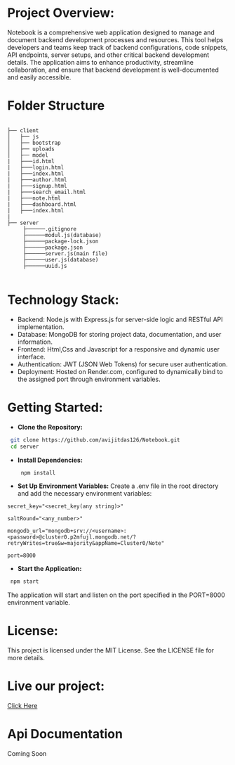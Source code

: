 # Project Overview:

Notebook is a comprehensive web application designed to manage and document backend development processes and resources. This tool helps developers and teams keep track of backend configurations, code snippets, API endpoints, server setups, and other critical backend development details. The application aims to enhance productivity, streamline collaboration, and ensure that backend development is well-documented and easily accessible.


# Folder Structure


```

├── client
│   ├── js
│   ├── bootstrap
│   ├── uploads
│   ├── model
|   ├───id.html
|   ├───login.html
|   ├───index.html  
|   ├───author.html
|   ├───signup.html
|   ├───search_email.html
|   ├───note.html
|   ├───dashboard.html
|   ├───index.html
|
├── server
     ├──────.gitignore
     ├──────modul.js(database)
     ├──────package-lock.json
     ├──────package.json
     ├──────server.js(main file)
     ├──────user.js(database)
     ├──────uuid.js 
         
```


# Technology Stack:

* Backend: Node.js with Express.js for server-side logic and RESTful API implementation.
* Database: MongoDB for storing project data, documentation, and user information.
* Frontend: Html,Css and Javascript for a responsive and dynamic user interface.
* Authentication: JWT (JSON Web Tokens) for secure user authentication.
* Deployment: Hosted on Render.com, configured to dynamically bind to the assigned port through environment variables.

# Getting Started:

* **Clone the Repository:**
  
```sh
 git clone https://github.com/avijitdas126/Notebook.git
 cd server
  ```
* **Install Dependencies:**
  

  ```sh
   npm install
  ```
* **Set Up Environment Variables:**
Create a .env file in the root directory and add the necessary environment variables:

```.env
secret_key="<secret_key(any string)>"

saltRound="<any_number>"

mongodb_url="mongodb+srv://<username>:<password>@cluster0.p2mfujl.mongodb.net/?retryWrites=true&w=majority&appName=Cluster0/Note"

port=8000
```
* **Start the Application:**

```sh
 npm start
```
The application will start and listen on the port specified in the PORT=8000 environment variable.

# License:

This project is licensed under the MIT License. See the LICENSE file for more details.

# Live our project:

[ Click Here](https://avijit-126.github.io/Frontend-notebook/)
 
# Api Documentation
 Coming Soon

 